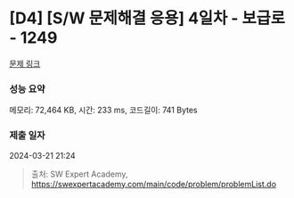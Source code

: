 # [D4] [S/W 문제해결 응용] 4일차 - 보급로 - 1249 

[문제 링크](https://swexpertacademy.com/main/code/problem/problemDetail.do?contestProbId=AV15QRX6APsCFAYD) 

### 성능 요약

메모리: 72,464 KB, 시간: 233 ms, 코드길이: 741 Bytes

### 제출 일자

2024-03-21 21:24



> 출처: SW Expert Academy, https://swexpertacademy.com/main/code/problem/problemList.do